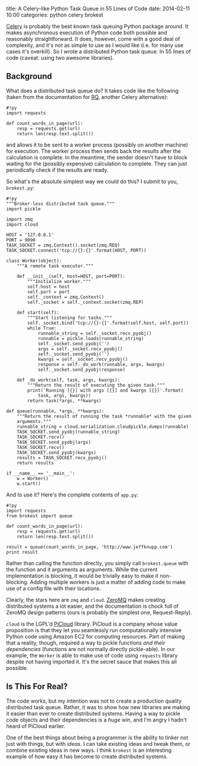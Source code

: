 title: A Celery-like Python Task Queue in 55 Lines of Code
date: 2014-02-11 10:00
categories: python celery brokest

[Celery](http://docs.celeryproject.org/en/latest/) is probably the best known
task queuing Python package around. It makes asynchronous execution of Python
code both possible and reasonably straightforward. It does, however, come with a
good deal of complexity, and it's not as simple to use as I would like (i.e. for
many use cases it's overkill). So I wrote a distributed Python task queue. In 55
lines of code (caveat: using two awesome libraries).

<!--more-->

## Background

What does a distributed task queue do? It takes code like the following (taken
from the documentation for [RQ](http://python-rq.org/), another Celery alternative):

    #!py
    import requests

    def count_words_in_page(url):
        resp = requests.get(url)
        return len(resp.text.split())

and allows it to be sent to a worker process (possibly on another machine) for
execution. The worker process then sends back the results after the calculation
is complete. In the meantime, the sender doesn't have to block waiting for the
(possibly expensive) calculation to complete. They can just periodically check
if the results are ready.

So what's the absolute simplest way we could do this?
I submit to you, `brokest.py`:

    #!py
    """Broker-less distributed task queue."""
    import pickle

    import zmq
    import cloud

    HOST = '127.0.0.1'
    PORT = 9090
    TASK_SOCKET = zmq.Context().socket(zmq.REQ)
    TASK_SOCKET.connect('tcp://{}:{}'.format(HOST, PORT))

    class Worker(object):
        """A remote task executor."""

        def __init__(self, host=HOST, port=PORT):
            """Initialize worker."""
            self.host = host
            self.port = port
            self._context = zmq.Context()
            self._socket = self._context.socket(zmq.REP)

        def start(self):
            """Start listening for tasks."""
            self._socket.bind('tcp://{}:{}'.format(self.host, self.port))
            while True:
                runnable_string = self._socket.recv_pyobj()
                runnable = pickle.loads(runnable_string)
                self._socket.send_pyobj('')
                args = self._socket.recv_pyobj()
                self._socket.send_pyobj('')
                kwargs = self._socket.recv_pyobj()
                response = self._do_work(runnable, args, kwargs)
                self._socket.send_pyobj(response)

        def _do_work(self, task, args, kwargs):
            """Return the result of executing the given task."""
            print('Running [{}] with args [{}] and kwargs [{}]'.format(
                task, args, kwargs))
            return task(*args, **kwargs)

    def queue(runnable, *args, **kwargs):
        """Return the result of running the task *runnable* with the given 
        arguments."""
        runnable_string = cloud.serialization.cloudpickle.dumps(runnable)
        TASK_SOCKET.send_pyobj(runnable_string)
        TASK_SOCKET.recv()
        TASK_SOCKET.send_pyobj(args)
        TASK_SOCKET.recv()
        TASK_SOCKET.send_pyobj(kwargs)
        results = TASK_SOCKET.recv_pyobj()
        return results

    if __name__ == '__main__':
        w = Worker()
        w.start()

And to use it? Here's the complete contents of `app.py`:

    #!py
    import requests
    from brokest import queue

    def count_words_in_page(url):
        resp = requests.get(url)
        return len(resp.text.split())

    result = queue(count_words_in_page, 'http://www.jeffknupp.com')
    print result

Rather than calling the function directly, you simply call `brokest.queue` with
the function and it arguments as arguments. While the current implementation is
blocking, it would be trivially easy to make it non-blocking. Adding multiple
workers is just a matter of adding code to make use of a config file with their
locations.

Clearly, the stars here are `zmq` and `cloud`. [ZeroMQ](http://zeromq.org/)
makes creating distributed systems a lot easier, and the documentation is chock
full of ZeroMQ design patterns (ours is probably the simplest one, Request-Reply).

`cloud` is the LGPL'd [PiCloud](http://www.picloud.com) library. PiCloud is a
company whose value proposition is that they let you seamlessly run
computationally intensive Python code using Amazon EC2 for computing resources.
Part of making that a reality, though, required a way to pickle functions *and their dependencies*
(functions are not normally directly pickle-able). In our example, the `Worker`
is able to make use of code using `requests` library despite not having imported it.
It's the secret sauce that makes this all possible.

## Is This For Real?

The code works, but my intention was not to create a production quality
distributed task queue. Rather, it was to show how new libraries are making it
easier than ever to create distributed systems. Having a way to pickle code
objects and their dependencies is a *huge* win, and I'm angry I hadn't heard of
PiCloud earlier.

One of the best things about being a programmer is the ability to tinker not
just with things, but with *ideas*. I can take existing ideas and tweak them, or
combine existing ideas in new ways. I think `brokest` is an interesting example
of how easy it has become to create distributed systems.

